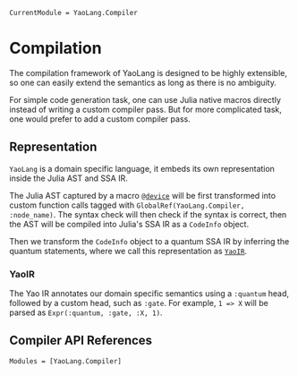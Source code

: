 ```@meta
CurrentModule = YaoLang.Compiler
```

# Compilation

The compilation framework of YaoLang is designed to be highly extensible, so one can easily extend the semantics
as long as there is no ambiguity.

For simple code generation task, one can use Julia native macros directly instead of writing a custom compiler pass.
But for more complicated task, one would prefer to add a custom compiler pass.

## Representation

`YaoLang` is a domain specific language, it embeds its own representation inside the Julia AST and SSA IR.

The Julia AST captured by a macro [`@device`](@ref) will be first transformed into custom function calls tagged with
`GlobalRef(YaoLang.Compiler, :node_name)`. The syntax check will then check if the syntax is correct, then
the AST will be compiled into Julia's SSA IR as a `CodeInfo` object.

Then we transform the `CodeInfo` object to a quantum SSA IR by inferring the quantum statements, where we call this
representation as [`YaoIR`](@ref).

### YaoIR

The Yao IR annotates our domain specific semantics using a `:quantum` head, followed by a custom head, such as `:gate`.
For example, `1 => X` will be parsed as `Expr(:quantum, :gate, :X, 1)`.

## Compiler API References

```@autodocs
Modules = [YaoLang.Compiler]
```
